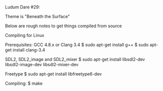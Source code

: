 Ludum Dare #29:

Theme is "Beneath the Surface"



Below are rough notes to get things compiled from source


Compiling for Linux

Prerequisites:
GCC 4.8.x or Clang 3.4
$ sudo apt-get install g++
$ sudo apt-get install clang-3.4

SDL2, SDL2_image and SDL2_mixer
$ sudo apt-get install libsdl2-dev libsdl2-image-dev libsdl2-mixer-dev

Freetype
$ sudo apt-get install libfreetype6-dev

Compiling:
$ make

